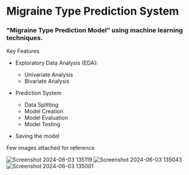 # Migraine Type Prediction System

### "Migraine Type Prediction Model" using machine learning techniques.

Key Features

- Exploratory Data Analysis (EDA):
  - Univariate Analysis
  - Bivariate Analysis

- Prediction System
  - Data Splitting
  - Model Creation
  - Model Evaluation
  - Model Testing

- Saving the model

Few images attached for reference

![Screenshot 2024-06-03 135119](https://github.com/Recode-Hive/machine-learning-repos/assets/118645569/53567b6e-df00-4a03-80e0-89b17654d7dd)
![Screenshot 2024-06-03 135043](https://github.com/Recode-Hive/machine-learning-repos/assets/118645569/42008d8d-da69-4676-874c-7b74edddd31d)
![Screenshot 2024-06-03 135001](https://github.com/Recode-Hive/machine-learning-repos/assets/118645569/bbb6c86d-a731-4b1f-9ab8-c4adb556735b)
